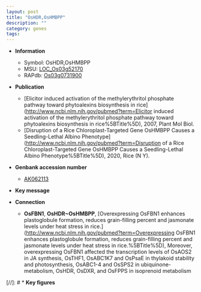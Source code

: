```yaml
---
layout: post
title: "OsHDR,OsHMBPP"
description: ""
category: genes
tags: 
---
```


* **Information**  
    + Symbol: OsHDR,OsHMBPP  
    + MSU: [LOC_Os03g52170](http://rice.plantbiology.msu.edu/cgi-bin/ORF_infopage.cgi?orf=LOC_Os03g52170)  
    + RAPdb: [Os03g0731900](http://rapdb.dna.affrc.go.jp/viewer/gbrowse_details/irgsp1?name=Os03g0731900)  

* **Publication**  
    + [Elicitor induced activation of the methylerythritol phosphate pathway toward phytoalexins biosynthesis in rice](http://www.ncbi.nlm.nih.gov/pubmed?term=Elicitor induced activation of the methylerythritol phosphate pathway toward phytoalexins biosynthesis in rice%5BTitle%5D), 2007, Plant Mol Biol.
    + [Disruption of a Rice Chloroplast-Targeted Gene OsHMBPP Causes a Seedling-Lethal Albino Phenotype](http://www.ncbi.nlm.nih.gov/pubmed?term=Disruption of a Rice Chloroplast-Targeted Gene OsHMBPP Causes a Seedling-Lethal Albino Phenotype%5BTitle%5D), 2020, Rice (N Y).

* **Genbank accession number**  
    + [AK062113](http://www.ncbi.nlm.nih.gov/nuccore/AK062113)

* **Key message**  

* **Connection**  
    + __OsFBN1__, __OsHDR~OsHMBPP__, [Overexpressing OsFBN1 enhances plastoglobule formation, reduces grain-filling percent and jasmonate levels under heat stress in rice.](http://www.ncbi.nlm.nih.gov/pubmed?term=Overexpressing OsFBN1 enhances plastoglobule formation, reduces grain-filling percent and jasmonate levels under heat stress in rice.%5BTitle%5D),  Moreover, overexpressing OsFBN1 affected the transcription levels of OsAOS2 in JA synthesis, OsTHF1, OsABC1K7 and OsPsaE in thylakoid stability and photosynthesis, OsABC1-4 and OsSPS2 in ubiquinone-metabolism, OsHDR, OsDXR, and OsFPPS in isoprenoid metabolism

[//]: # * **Key figures**  


